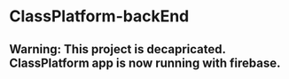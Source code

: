 # ClassPlatform-backEnd
## Warning: This project is decapricated. ClassPlatform app is now running with firebase.

